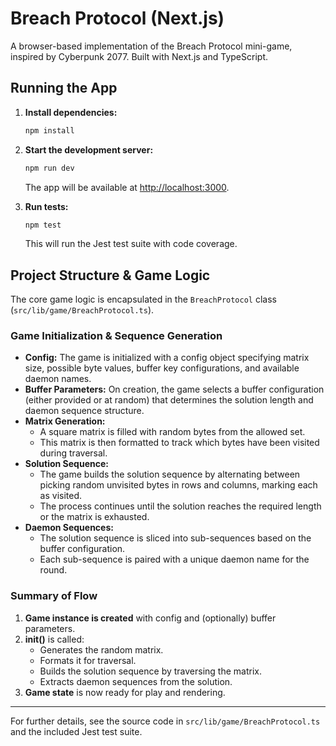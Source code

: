 # Breach Protocol (Next.js)

A browser-based implementation of the Breach Protocol mini-game, inspired by Cyberpunk 2077. Built with Next.js and TypeScript.

## Running the App

1. **Install dependencies:**

   ```bash
   npm install
   ```

2. **Start the development server:**

   ```bash
   npm run dev
   ```

   The app will be available at [http://localhost:3000](http://localhost:3000).

3. **Run tests:**

   ```bash
   npm test
   ```

   This will run the Jest test suite with code coverage.

## Project Structure & Game Logic

The core game logic is encapsulated in the `BreachProtocol` class (`src/lib/game/BreachProtocol.ts`).

### Game Initialization & Sequence Generation

- **Config:** The game is initialized with a config object specifying matrix size, possible byte values, buffer key configurations, and available daemon names.
- **Buffer Parameters:** On creation, the game selects a buffer configuration (either provided or at random) that determines the solution length and daemon sequence structure.
- **Matrix Generation:**
  - A square matrix is filled with random bytes from the allowed set.
  - This matrix is then formatted to track which bytes have been visited during traversal.
- **Solution Sequence:**
  - The game builds the solution sequence by alternating between picking random unvisited bytes in rows and columns, marking each as visited.
  - The process continues until the solution reaches the required length or the matrix is exhausted.
- **Daemon Sequences:**
  - The solution sequence is sliced into sub-sequences based on the buffer configuration.
  - Each sub-sequence is paired with a unique daemon name for the round.

### Summary of Flow

1. **Game instance is created** with config and (optionally) buffer parameters.
2. **init()** is called:
   - Generates the random matrix.
   - Formats it for traversal.
   - Builds the solution sequence by traversing the matrix.
   - Extracts daemon sequences from the solution.
3. **Game state** is now ready for play and rendering.

---

For further details, see the source code in `src/lib/game/BreachProtocol.ts` and the included Jest test suite.
